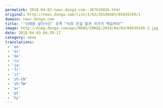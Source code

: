 ```yaml
---
permalink: 2018-04-03-news.donga.com--367618026.html
original: http://news.donga.com/list/3/03/20180403/89439199/1
domain: news.donga.com
title: '‘이태원 살인사건’ 유족 “늑장 진실 발견 국가가 책임져야”'
image: http://dimg.donga.com/wps/NEWS/IMAGE/2018/04/03/89439169.2.jpg
date: 2018-04-03 06:39:17
category: news
translations: 
 - 'en'
 - 'es'
 - 'de'
 - 'ru'
 - 'ja'
 - 'fr'
 - 'it'
 - 'zh-CN'
 - 'zh-TW'
 - 'ar'
 - 'pt'
 - 'hy'
---
```


